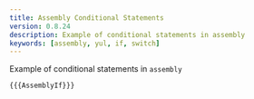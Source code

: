 ```yaml
---
title: Assembly Conditional Statements
version: 0.8.24
description: Example of conditional statements in assembly
keywords: [assembly, yul, if, switch]
---
```


Example of conditional statements in `assembly`

```solidity
{{{AssemblyIf}}}
```
